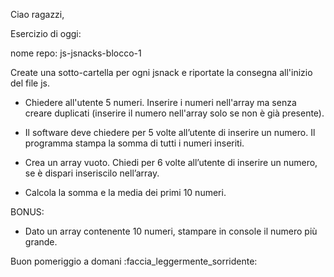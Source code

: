 Ciao ragazzi,

Esercizio di oggi:

nome repo: js-jsnacks-blocco-1

Create una sotto-cartella per ogni jsnack e riportate la consegna all'inizio del file js.

- Chiedere all'utente 5 numeri. Inserire i numeri nell'array ma senza creare duplicati (inserire il numero nell'array solo se non è già presente).

- Il software deve chiedere per 5 volte all’utente di inserire un numero.
 Il programma stampa la somma di tutti i numeri inseriti.
  
- Crea un array vuoto.
 Chiedi per 6 volte all’utente di inserire un numero,
 se è dispari inseriscilo nell’array.
  
- Calcola la somma e la media dei primi 10 numeri.

BONUS:

- Dato un array contenente 10 numeri, stampare in console il numero più grande.

Buon pomeriggio a domani :faccia_leggermente_sorridente: